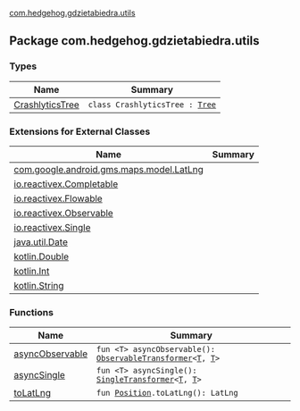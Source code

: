 [com.hedgehog.gdzietabiedra.utils](./index.md)

## Package com.hedgehog.gdzietabiedra.utils

### Types

| Name | Summary |
|---|---|
| [CrashlyticsTree](-crashlytics-tree/index.md) | `class CrashlyticsTree : `[`Tree`](http://jakewharton.github.io/timber/timber/log/Timber/Tree.html) |

### Extensions for External Classes

| Name | Summary |
|---|---|
| [com.google.android.gms.maps.model.LatLng](com.google.android.gms.maps.model.-lat-lng/index.md) |  |
| [io.reactivex.Completable](io.reactivex.-completable/index.md) |  |
| [io.reactivex.Flowable](io.reactivex.-flowable/index.md) |  |
| [io.reactivex.Observable](io.reactivex.-observable/index.md) |  |
| [io.reactivex.Single](io.reactivex.-single/index.md) |  |
| [java.util.Date](java.util.-date/index.md) |  |
| [kotlin.Double](kotlin.-double/index.md) |  |
| [kotlin.Int](kotlin.-int/index.md) |  |
| [kotlin.String](kotlin.-string/index.md) |  |

### Functions

| Name | Summary |
|---|---|
| [asyncObservable](async-observable.md) | `fun <T> asyncObservable(): `[`ObservableTransformer`](http://reactivex.io/RxJava/javadoc/io/reactivex/ObservableTransformer.html)`<`[`T`](async-observable.md#T)`, `[`T`](async-observable.md#T)`>` |
| [asyncSingle](async-single.md) | `fun <T> asyncSingle(): `[`SingleTransformer`](http://reactivex.io/RxJava/javadoc/io/reactivex/SingleTransformer.html)`<`[`T`](async-single.md#T)`, `[`T`](async-single.md#T)`>` |
| [toLatLng](to-lat-lng.md) | `fun `[`Position`](../com.github.asvid.biedra.domain/-position/index.md)`.toLatLng(): LatLng` |
